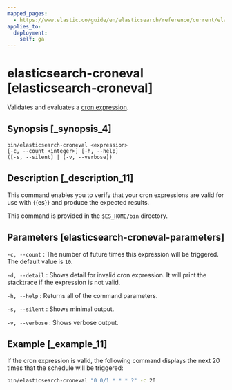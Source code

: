 ```yaml
---
mapped_pages:
  - https://www.elastic.co/guide/en/elasticsearch/reference/current/elasticsearch-croneval.html
applies_to:
  deployment:
    self: ga
---
```


# elasticsearch-croneval [elasticsearch-croneval]

Validates and evaluates a [cron expression](/reference/elasticsearch/rest-apis/api-conventions.md#api-cron-expressions).


## Synopsis [_synopsis_4]

```shell
bin/elasticsearch-croneval <expression>
[-c, --count <integer>] [-h, --help]
([-s, --silent] | [-v, --verbose])
```


## Description [_description_11]

This command enables you to verify that your cron expressions are valid for use with {{es}} and produce the expected results.

This command is provided in the `$ES_HOME/bin` directory.


## Parameters [elasticsearch-croneval-parameters]

`-c, --count` <Integer>
:   The number of future times this expression will be triggered. The default value is `10`.

`-d, --detail`
:   Shows detail for invalid cron expression. It will print the stacktrace if the expression is not valid.

`-h, --help`
:   Returns all of the command parameters.

`-s, --silent`
:   Shows minimal output.

`-v, --verbose`
:   Shows verbose output.


## Example [_example_11]

If the cron expression is valid, the following command displays the next 20 times that the schedule will be triggered:

```bash
bin/elasticsearch-croneval "0 0/1 * * * ?" -c 20
```


